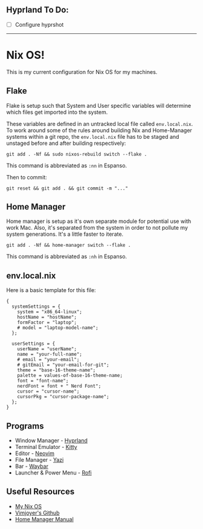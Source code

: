 ## Hyprland To Do:

- [ ] Configure hyprshot

---

# Nix OS!

This is my current configuration for Nix OS for my machines.

## Flake

Flake is setup such that System and User specific variables will determine which files get imported into the system.

These variables are defined in an untracked local file called `env.local.nix`. To work around some of the rules around building Nix and Home-Manager systems within a git repo, the `env.local.nix` file has to be staged and unstaged before and after building respectively:

```
git add . -Nf && sudo nixos-rebuild switch --flake .
```

This command is abbreviated as `:nn` in Espanso.

Then to commit:

```
git reset && git add . && git commit -m "..."
```

## Home Manager

Home manager is setup as it's own separate module for potential use with work Mac.
Also, it's separated from the system in order to not pollute my system generations. It's a little faster to iterate.

```
git add . -Nf && home-manager switch --flake .
```

This command is abbreviated as `:nh` in Espanso.

## env.local.nix

Here is a basic template for this file:

```
{
  systemSettings = {
    system = "x86_64-linux";
    hostName = "hostName";
    formFactor = "laptop";
    # model = "laptop-model-name";
  };

  userSettings = {
    userName = "userName";
    name = "your-full-name";
    # email = "your-email";
    # gitEmail = "your-email-for-git";
    theme = "base-16-theme-name";
    palette = values-of-base-16-theme-name;
    font = "font-name";
    nerdFont = font + " Nerd Font";
    cursor = "cursor-name";
    cursorPkg = "cursor-package-name";
  };
}
```

## Programs

- Window Manager - [Hyprland](https://hyprland.org/)
- Terminal Emulator - [Kitty](https://sw.kovidgoyal.net/kitty/)
- Editor - [Neovim](https://neovim.io/)
- File Manager - [Yazi](https://yazi-rs.github.io/)
- Bar - [Waybar](https://github.com/Alexays/Waybar)
- Launcher & Power Menu - [Rofi](https://davatorium.github.io/rofi/)

## Useful Resources

- [My Nix OS](https://mynixos.com/)
- [Vimjoyer's Github](https://github.com/vimjoyer)
- [Home Manager Manual](https://nix-community.github.io/home-manager/)
